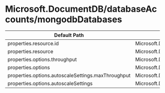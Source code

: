 # Microsoft.DocumentDB/databaseAccounts/mongodbDatabases

| Default Path | Alias |
|---|---|
| properties.resource.id | Microsoft.DocumentDB/databaseAccounts/mongodbDatabases/resource.id |
| properties.resource | Microsoft.DocumentDB/databaseAccounts/mongodbDatabases/resource |
| properties.options.throughput | Microsoft.DocumentDB/databaseAccounts/mongodbDatabases/options.throughput |
| properties.options | Microsoft.DocumentDB/databaseAccounts/mongodbDatabases/options |
| properties.options.autoscaleSettings.maxThroughput | Microsoft.DocumentDB/databaseAccounts/mongodbDatabases/options.autoscaleSettings.maxThroughput |
| properties.options.autoscaleSettings | Microsoft.DocumentDB/databaseAccounts/mongodbDatabases/options.autoscaleSettings |

